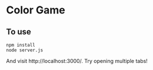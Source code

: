 # Color Game

## To use

```
npm install
node server.js
```

And visit http://localhost:3000/. Try opening multiple tabs!
